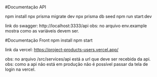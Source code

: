 #Documentação API

  npm install
  npx prisma migrate dev
  npx prisma db seed
  npm run start:dev

  link do swagger: http://localhost:3333/api
  obs: no arquivo env.example mostra como as variáveis devem ser.

#Documentação Front
  npm install
  npm start

  link da vercel: https://project-products-users.vercel.app/

  obs: no arquivo /src/services/api está a url que deve ser recebida da api.
  obs: como a api não está em produção não é possível passar da tela de login na vercel.
